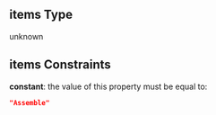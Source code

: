 ## items Type

unknown

## items Constraints

**constant**: the value of this property must be equal to:

```json
"Assemble"
```
